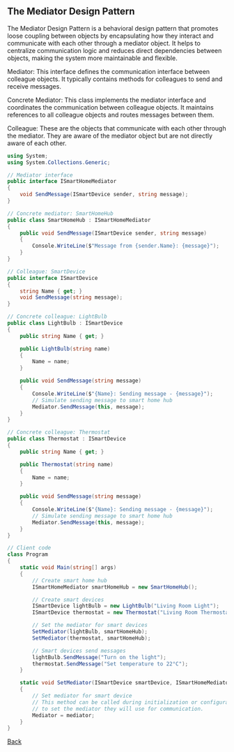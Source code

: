 ## The Mediator Design Pattern

The Mediator Design Pattern is a behavioral design pattern that promotes loose coupling between objects by encapsulating how they interact and communicate with each other through a mediator object. It helps to centralize communication logic and reduces direct dependencies between objects, making the system more maintainable and flexible.

Mediator: This interface defines the communication interface between colleague objects. It typically contains methods for colleagues to send and receive messages.

Concrete Mediator: This class implements the mediator interface and coordinates the communication between colleague objects. It maintains references to all colleague objects and routes messages between them.

Colleague: These are the objects that communicate with each other through the mediator. They are aware of the mediator object but are not directly aware of each other.

```csharp
using System;
using System.Collections.Generic;

// Mediator interface
public interface ISmartHomeMediator
{
    void SendMessage(ISmartDevice sender, string message);
}

// Concrete mediator: SmartHomeHub
public class SmartHomeHub : ISmartHomeMediator
{
    public void SendMessage(ISmartDevice sender, string message)
    {
        Console.WriteLine($"Message from {sender.Name}: {message}");
    }
}

// Colleague: SmartDevice
public interface ISmartDevice
{
    string Name { get; }
    void SendMessage(string message);
}

// Concrete colleague: LightBulb
public class LightBulb : ISmartDevice
{
    public string Name { get; }

    public LightBulb(string name)
    {
        Name = name;
    }

    public void SendMessage(string message)
    {
        Console.WriteLine($"{Name}: Sending message - {message}");
        // Simulate sending message to smart home hub
        Mediator.SendMessage(this, message);
    }
}

// Concrete colleague: Thermostat
public class Thermostat : ISmartDevice
{
    public string Name { get; }

    public Thermostat(string name)
    {
        Name = name;
    }

    public void SendMessage(string message)
    {
        Console.WriteLine($"{Name}: Sending message - {message}");
        // Simulate sending message to smart home hub
        Mediator.SendMessage(this, message);
    }
}

// Client code
class Program
{
    static void Main(string[] args)
    {
        // Create smart home hub
        ISmartHomeMediator smartHomeHub = new SmartHomeHub();

        // Create smart devices
        ISmartDevice lightBulb = new LightBulb("Living Room Light");
        ISmartDevice thermostat = new Thermostat("Living Room Thermostat");

        // Set the mediator for smart devices
        SetMediator(lightBulb, smartHomeHub);
        SetMediator(thermostat, smartHomeHub);

        // Smart devices send messages
        lightBulb.SendMessage("Turn on the light");
        thermostat.SendMessage("Set temperature to 22°C");
    }

    static void SetMediator(ISmartDevice smartDevice, ISmartHomeMediator mediator)
    {
        // Set mediator for smart device
        // This method can be called during initialization or configuration of smart devices
        // to set the mediator they will use for communication.
        Mediator = mediator;
    }
}
```
[Back](../README.md#mediator)
